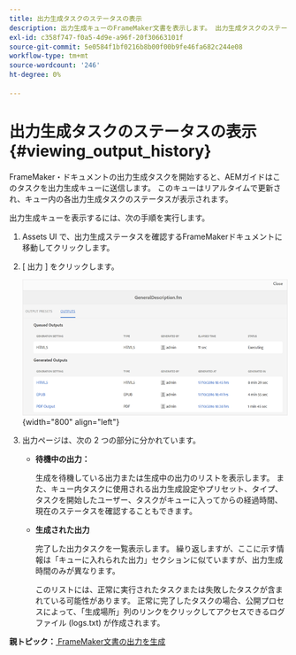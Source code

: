 ```yaml
---
title: 出力生成タスクのステータスの表示
description: 出力生成キューのFrameMaker文書を表示します。 出力生成タスクのステータスを表示する方法を説明します。
exl-id: c358f747-f0a5-4d9e-a96f-20f30663101f
source-git-commit: 5e0584f1bf0216b8b00f00b9fe46fa682c244e08
workflow-type: tm+mt
source-wordcount: '246'
ht-degree: 0%

---
```


# 出力生成タスクのステータスの表示 {#viewing_output_history}

FrameMaker・ドキュメントの出力生成タスクを開始すると、AEMガイドはこのタスクを出力生成キューに送信します。 このキューはリアルタイムで更新され、キュー内の各出力生成タスクのステータスが表示されます。

出力生成キューを表示するには、次の手順を実行します。

1. Assets UI で、出力生成ステータスを確認するFrameMakerドキュメントに移動してクリックします。

1. [ 出力 ] をクリックします。

   ![](images/output-queued-fm.png){width="800" align="left"}

1. 出力ページは、次の 2 つの部分に分かれています。

   - **待機中の出力：**

     生成を待機している出力または生成中の出力のリストを表示します。 また、キュー内タスクに使用される出力生成設定やプリセット、タイプ、タスクを開始したユーザー、タスクがキューに入ってからの経過時間、現在のステータスを確認することもできます。

   - **生成された出力**

     完了した出力タスクを一覧表示します。 繰り返しますが、ここに示す情報は「キューに入れられた出力」セクションに似ていますが、出力生成時間のみが異なります。

     このリストには、正常に実行されたタスクまたは失敗したタスクが含まれている可能性があります。 正常に完了したタスクの場合、公開プロセスによって、「生成場所」列のリンクをクリックしてアクセスできるログファイル (logs.txt) が作成されます。


**親トピック：**[ FrameMaker文書の出力を生成](fm-output-generatation.md)
